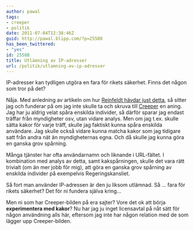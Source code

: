 ```yaml
---
author: pawal
tags:
- creeper
- politik
date: 2011-07-04T12:38:46Z
guid: http://pawal.blipp.com/?p=25588
has_been_twittered:
- "yes"
id: 25588
title: Utlämning av IP-adresser
url: /politik/utlamning-av-ip-adresser
---
```


IP-adresser kan tydligen utgöra en fara för rikets säkerhet. Finns det någon som tror på det?

Nåja. Med anledning av artikeln om hur <a
href="http://www.svd.se/nyheter/inrikes/reinfeldt-littorins-ip-nummer-mojliggor-kartlaggning_6293100.svd">Reinfeldt
hävdar just detta</a>, så sitter jag och funderar på om jag inte
skulle ta och skruva till <a
href="http://gnuheter.com/creeper/senaste">Creeper</a> en aning. Jag
har ju aldrig velat spåra enskilda individer, så därför sparar jag
endast träffar från myndigheter osv, utan vidare analys. Men om jag
t.ex. skulle sätta kakor för varje träff, skulle jag faktiskt kunna
spåra enskilda användare. Jag skulle också vidare kunna matcha kakor
som jag tidigare satt från andra nät än myndigheternas egna. Och då
skulle jag kunna göra en ganska grov spårning.

Många tjänster har ofta användarnamn och liknande i URL-fältet. I
kombination med analys av detta, samt kakspårningen, skulle det vara
rätt trivialt (om än mer jobb för mig), att göra en ganska grov
spårning av enskilda individer på exempelvis Regeringskansliet.

Så fort man använder IP-adressen är den ju liksom utlämnad. Så
... fara för rikets säkerhet? Det för ni fundera själva kring...

Men ni som har Creeper-bilden på era sajter? Vore det ok att börja
**experimentera med kakor**? Nu har jag ju inget licensavtal på nåt
sätt för någon användning alls här, eftersom jag inte har någon
relation med de som lägger upp Creeper-bilden.